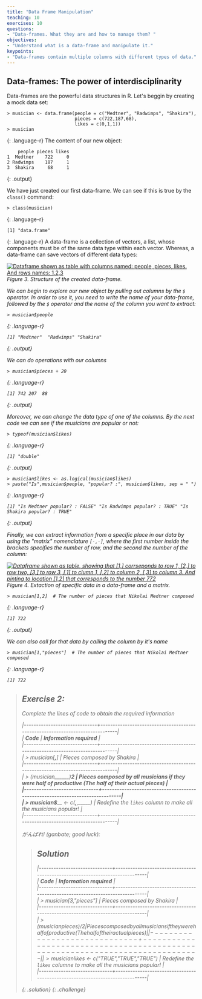 ```yaml
---
title: "Data Frame Manipulation"
teaching: 10
exercises: 10
questions:
- "Data-frames. What they are and how to manage them? "
objectives:
- "Understand what is a data-frame and manipulate it."
keypoints:
- "Data-frames contain multiple columns with different types of data."
---
```

## Data-frames: The power of interdisciplinarity 
Data-frames are the powerful data structures in R. Let's beggin by creating a mock data set:
~~~
> musician <- data.frame(people = c("Medtner", "Radwimps", "Shakira"),
						 pieces = c(722,187,68),
 						 likes = c(0,1,1))
> musician
~~~
{: .language-r}
The content of our new object:
~~~
    people pieces likes
1  Medtner    722     0
2 Radwimps    187     1
3  Shakira     68     1
~~~
{: .output}

We have just created our first data-frame. We can see if this is true by the `class()` command:
~~~
> class(musician)
~~~
{: .language-r}
~~~
[1] "data.frame"
~~~
{: .language-r}
A data-frame is a collection of vectors, a list, whose components must be of the same data type within
each vector. Whereas, a data-frame can save vectors of different data types:

<a href="https://user-images.githubusercontent.com/67386612/118735756-b4595500-b806-11eb-8bd6-d189b9463eca.png">
  <img src="https://user-images.githubusercontent.com/67386612/118735756-b4595500-b806-11eb-8bd6-d189b9463eca.png" alt="Dataframe shown as table with columns named: people, pieces, likes. And rows names: 1,2,3" />
</a>
<em>Figure 3. Structure of the created data-frame.<em/>

We can begin to explore our new object by pulling out columns by the `$` operator. In order to use it, 
you need to write the name of your data-frame, followed by the `$` operator and the name of the column 
you want to extract:
~~~
> musician$people
~~~
{: .language-r}
~~~
[1] "Medtner"  "Radwimps" "Shakira" 
~~~
{: .output}

We can do operations with our columns 
~~~
> musician$pieces + 20
~~~
{: .language-r}
~~~
[1] 742 207  88
~~~
{: .output}

Moreover, we can change the data type of one of the columns. By the next code we can see if the musicians are 
popular or not:
~~~
> typeof(musician$likes)
~~~
{: .language-r}
~~~
[1] "double"
~~~
{: .output}

~~~
> musician$likes <- as.logical(musician$likes)
> paste("Is",musician$people, "popular? :", musician$likes, sep = " ")
~~~
{: .language-r}
~~~
[1] "Is Medtner popular? : FALSE" "Is Radwimps popular? : TRUE" "Is Shakira popular? : TRUE"
~~~
{: .output}

Finally, we can extract information from a specific place in our data by using the "matrix" nomenclature `[-,-]`,
where the first number inside the brackets specifies the number of row, and the second the number of the column:

<a href="https://user-images.githubusercontent.com/67386612/119908857-2a517080-bf19-11eb-8e0f-b3da6d1dcfc0.png">
  <img src="https://user-images.githubusercontent.com/67386612/119908857-2a517080-bf19-11eb-8e0f-b3da6d1dcfc0.png" alt="Dataframe shown as table, showing that [1,] corrseponds to row 1, [2,] to row two, [3,] to row 3, [,1] to clumn 1, [,2] to column 2, [,3] to column 3. And pinting to location [1,2] that corresponds to the number 772" />
</a>
<em>Figure 4. Extaction of specific data in a data-frame and a matrix.<em/>

~~~
> musician[1,2]  # The number of pieces that Nikolai Medtner composed
~~~
{: .language-r}
~~~
[1] 722
~~~
{: .output}

We can also call for that data by calling the column by it's name

~~~
> musician[1,"pieces"]  # The number of pieces that Nikolai Medtner composed
~~~
{: .language-r}
~~~
[1] 722
~~~

> ## Exercise 2: 
> 
> Complete the lines of code to obtain the required information
> 
> |------------------------------+------------------------------------------------------------------------------|  
> | **Code**                                        |     **Information required**                                     |  
> |------------------------------+------------------------------------------------------------------------------|  
> | > musician[____,____]                       |  Pieces composed by Shakira                                  |  
> |------------------------------+------------------------------------------------------------------------------|  
> | > (musician______)___2  | Pieces composed by all musicians if they were half of productive (The half of their actual pieces) |   
> |------------------------------+------------------------------------------------------------------------------|  
> | > musician$_____ <- c(_____,_____,_____)    | Redefine the `likes` column to make all the musicians popular!  |  
> |------------------------------+------------------------------------------------------------------------------| 
>
>
> がんばれ! (ganbate; *good luck*):
>> ## Solution
>> 
>> |------------------------------+------------------------------------------------------------------------------|  
>> | **Code**                                        |     **Information required**                                     |  
>> |------------------------------+------------------------------------------------------------------------------|  
>> | > musician[3,"pieces"]                       |  Pieces composed by Shakira                                  |  
>> |------------------------------+------------------------------------------------------------------------------|  
>> | > (musician$pieces)/2  | Pieces composed by all musicians if they were half of productive (The half of their actual pieces) |   
>> |------------------------------+------------------------------------------------------------------------------|  
>> | > musician$likes <- c("TRUE","TRUE","TRUE")    | Redefine the `likes` columne to make all the musicians popular!  |  
>> |------------------------------+------------------------------------------------------------------------------| 
>>
> {: .solution}
{: .challenge} 

